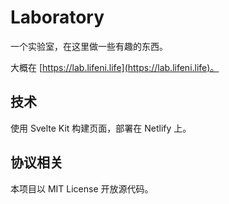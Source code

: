 # Laboratory

一个实验室，在这里做一些有趣的东西。

大概在 [https://lab.lifeni.life](https://lab.lifeni.life)。

## 技术

使用 Svelte Kit 构建页面，部署在 Netlify 上。

## 协议相关

本项目以 MIT License 开放源代码。
